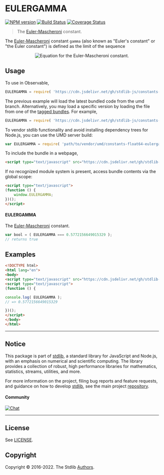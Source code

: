 <!--

@license Apache-2.0

Copyright (c) 2018 The Stdlib Authors.

Licensed under the Apache License, Version 2.0 (the "License");
you may not use this file except in compliance with the License.
You may obtain a copy of the License at

   http://www.apache.org/licenses/LICENSE-2.0

Unless required by applicable law or agreed to in writing, software
distributed under the License is distributed on an "AS IS" BASIS,
WITHOUT WARRANTIES OR CONDITIONS OF ANY KIND, either express or implied.
See the License for the specific language governing permissions and
limitations under the License.

-->

# EULERGAMMA

[![NPM version][npm-image]][npm-url] [![Build Status][test-image]][test-url] [![Coverage Status][coverage-image]][coverage-url] <!-- [![dependencies][dependencies-image]][dependencies-url] -->

> The [Euler-Mascheroni][eulergamma] constant.

<section class="intro">

The [Euler-Mascheroni][eulergamma] constant `gamma` (also known as "Euler's constant" or "the Euler constant") is defined as the limit of the sequence

<!-- <equation class="equation" label="eq:eulergamma_constant" align="center" raw="\gamma = \lim_{n\to\infty} \left( \sum_{k=1}^n \frac{1}{k} - \ln n \right)" alt="Equation for the Euler-Mascheroni constant."> -->

<div class="equation" align="center" data-raw-text="\gamma = \lim_{n\to\infty} \left( \sum_{k=1}^n \frac{1}{k} - \ln n \right)" data-equation="eq:eulergamma_constant">
    <img src="https://cdn.jsdelivr.net/gh/stdlib-js/stdlib@6e1cf583c4854b3d982f22f361f53a30c9f552dc/lib/node_modules/@stdlib/constants/float64/eulergamma/docs/img/equation_eulergamma_constant.svg" alt="Equation for the Euler-Mascheroni constant.">
    <br>
</div>

<!-- </equation> -->

</section>

<!-- /.intro -->



<section class="usage">

## Usage

To use in Observable,

```javascript
EULERGAMMA = require( 'https://cdn.jsdelivr.net/gh/stdlib-js/constants-float64-eulergamma@umd/browser.js' )
```
The previous example will load the latest bundled code from the umd branch. Alternatively, you may load a specific version by loading the file from one of the [tagged bundles](https://github.com/stdlib-js/constants-float64-eulergamma/tags). For example,

```javascript
EULERGAMMA = require( 'https://cdn.jsdelivr.net/gh/stdlib-js/constants-float64-eulergamma@v0.0.8-umd/browser.js' )
```

To vendor stdlib functionality and avoid installing dependency trees for Node.js, you can use the UMD server build:

```javascript
var EULERGAMMA = require( 'path/to/vendor/umd/constants-float64-eulergamma/index.js' )
```

To include the bundle in a webpage,

```html
<script type="text/javascript" src="https://cdn.jsdelivr.net/gh/stdlib-js/constants-float64-eulergamma@umd/browser.js"></script>
```

If no recognized module system is present, access bundle contents via the global scope:

```html
<script type="text/javascript">
(function () {
    window.EULERGAMMA;
})();
</script>
```

#### EULERGAMMA

The [Euler-Mascheroni][eulergamma] constant.

```javascript
var bool = ( EULERGAMMA === 0.5772156649015329 );
// returns true
```

</section>

<!-- /.usage -->

<section class="examples">

## Examples

<!-- TODO: better example -->

<!-- eslint no-undef: "error" -->

```html
<!DOCTYPE html>
<html lang="en">
<body>
<script type="text/javascript" src="https://cdn.jsdelivr.net/gh/stdlib-js/constants-float64-eulergamma@umd/browser.js"></script>
<script type="text/javascript">
(function () {

console.log( EULERGAMMA );
// => 0.5772156649015329

})();
</script>
</body>
</html>
```

</section>

<!-- /.examples -->

<!-- C interface documentation. -->



<!-- Section for related `stdlib` packages. Do not manually edit this section, as it is automatically populated. -->

<section class="related">

</section>

<!-- /.related -->

<!-- Section for all links. Make sure to keep an empty line after the `section` element and another before the `/section` close. -->


<section class="main-repo" >

* * *

## Notice

This package is part of [stdlib][stdlib], a standard library for JavaScript and Node.js, with an emphasis on numerical and scientific computing. The library provides a collection of robust, high performance libraries for mathematics, statistics, streams, utilities, and more.

For more information on the project, filing bug reports and feature requests, and guidance on how to develop [stdlib][stdlib], see the main project [repository][stdlib].

#### Community

[![Chat][chat-image]][chat-url]

---

## License

See [LICENSE][stdlib-license].


## Copyright

Copyright &copy; 2016-2022. The Stdlib [Authors][stdlib-authors].

</section>

<!-- /.stdlib -->

<!-- Section for all links. Make sure to keep an empty line after the `section` element and another before the `/section` close. -->

<section class="links">

[npm-image]: http://img.shields.io/npm/v/@stdlib/constants-float64-eulergamma.svg
[npm-url]: https://npmjs.org/package/@stdlib/constants-float64-eulergamma

[test-image]: https://github.com/stdlib-js/constants-float64-eulergamma/actions/workflows/test.yml/badge.svg?branch=v0.0.8
[test-url]: https://github.com/stdlib-js/constants-float64-eulergamma/actions/workflows/test.yml?query=branch:v0.0.8

[coverage-image]: https://img.shields.io/codecov/c/github/stdlib-js/constants-float64-eulergamma/main.svg
[coverage-url]: https://codecov.io/github/stdlib-js/constants-float64-eulergamma?branch=main

<!--

[dependencies-image]: https://img.shields.io/david/stdlib-js/constants-float64-eulergamma.svg
[dependencies-url]: https://david-dm.org/stdlib-js/constants-float64-eulergamma/main

-->

[chat-image]: https://img.shields.io/gitter/room/stdlib-js/stdlib.svg
[chat-url]: https://gitter.im/stdlib-js/stdlib/

[stdlib]: https://github.com/stdlib-js/stdlib

[stdlib-authors]: https://github.com/stdlib-js/stdlib/graphs/contributors

[umd]: https://github.com/umdjs/umd
[es-module]: https://developer.mozilla.org/en-US/docs/Web/JavaScript/Guide/Modules

[deno-url]: https://github.com/stdlib-js/constants-float64-eulergamma/tree/deno
[umd-url]: https://github.com/stdlib-js/constants-float64-eulergamma/tree/umd
[esm-url]: https://github.com/stdlib-js/constants-float64-eulergamma/tree/esm
[branches-url]: https://github.com/stdlib-js/constants-float64-eulergamma/blob/main/branches.md

[stdlib-license]: https://raw.githubusercontent.com/stdlib-js/constants-float64-eulergamma/main/LICENSE

[eulergamma]: http://mathworld.wolfram.com/Euler-MascheroniConstant.html

</section>

<!-- /.links -->
